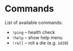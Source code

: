 # Commands

List of available commands:

- `!ping` – health check  
- `!help` – show help menu  
- `!roll` – roll a die (e.g. `1d20`)